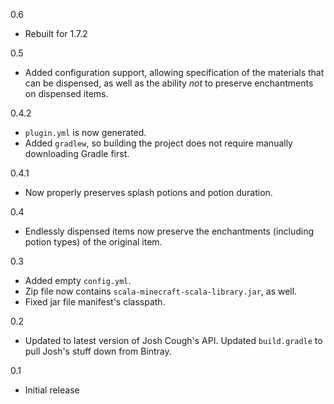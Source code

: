 0.6
* Rebuilt for 1.7.2

0.5
* Added configuration support, allowing specification of the materials that
  can be dispensed, as well as the ability *not* to preserve enchantments
  on dispensed items.

0.4.2
* `plugin.yml` is now generated.
* Added `gradlew`, so building the project does not require manually
  downloading Gradle first.

0.4.1
* Now properly preserves splash potions and potion duration.

0.4
* Endlessly dispensed items now preserve the enchantments (including
  potion types) of the original item.

0.3
* Added empty `config.yml`.
* Zip file now contains `scala-minecraft-scala-library.jar`, as well.
* Fixed jar file manifest's classpath.

0.2
* Updated to latest version of Josh Cough's API. Updated `build.gradle`
  to pull Josh's stuff down from Bintray.

0.1
* Initial release
